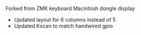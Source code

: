 Forked from ZMK keyboard Macintosh dongle display
- Updated layout for 6 columns instead of 5
- Updated Kscan to match handwired gpio